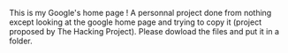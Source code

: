 This is my Google's home page ! A personnal project done from nothing except looking at the google home page and trying to copy it (project proposed by The Hacking Project).
Please dowload the files and put it in a folder.

